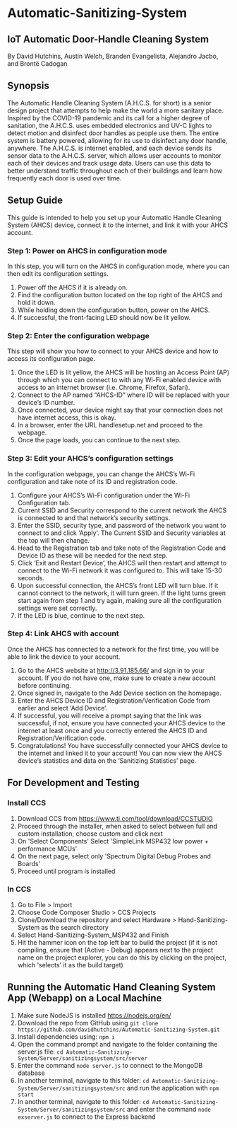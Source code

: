 # Automatic-Sanitizing-System
## IoT Automatic Door-Handle Cleaning System

By David Hutchins, Austin Welch, Branden Evangelista, Alejandro Jacbo, and Brontë Cadogan

## Synopsis
The Automatic Handle Cleaning System (A.H.C.S. for short) is a senior design project that attempts to help make the world a more sanitary place. Inspired by the COVID-19 pandemic and its call for a higher degree of sanitation, the A.H.C.S. uses embedded electronics and UV-C lights to detect motion and disinfect door handles as people use them. The entire system is battery powered, allowing for its use to disinfect any door handle, anywhere. The A.H.C.S. is internet enabled, and each device sends its sensor data to the A.H.C.S. server, which allows user accounts to monitor each of their devices and track usage data. Users can use this data to better understand traffic throughout each of their buildings and learn how frequently each door is used over time. 

## Setup Guide
This guide is intended to help you set up your Automatic Handle Cleaning System (AHCS) device, connect it to the internet, and link it with your AHCS account. 

### Step 1: Power on AHCS in configuration mode
In this step, you will turn on the AHCS in configuration mode, where you can then edit its configuration settings. 
1.	Power off the AHCS if it is already on.
2.	Find the configuration button located on the top right of the AHCS and hold it down.
3.	While holding down the configuration button, power on the AHCS.
4.	If successful, the front-facing LED should now be lit yellow.
 
### Step 2: Enter the configuration webpage
This step will show you how to connect to your AHCS device and how to access its configuration page. 
1.	Once the LED is lit yellow, the AHCS will be hosting an Access Point (AP) through which you can connect to with any Wi-Fi enabled device with access to an internet browser (i.e. Chrome, Firefox, Safari).
2.	Connect to the AP named “AHCS-ID” where ID will be replaced with your device’s ID number. 
3.	Once connected, your device might say that your connection does not have internet access, this is okay. 
4.	In a browser, enter the URL handlesetup.net and proceed to the webpage. 
5.	Once the page loads, you can continue to the next step. 

### Step 3: Edit your AHCS’s configuration settings
In the configuration webpage, you can change the AHCS’s Wi-Fi configuration and take note of its ID and registration code. 
1.	Configure your AHCS’s Wi-Fi configuration under the Wi-Fi Configuration tab.
2.	Current SSID and Security correspond to the current network the AHCS is connected to and that network’s security settings.
3.	Enter the SSID, security type, and password of the network you want to connect to and click ‘Apply’. The Current SSID and Security variables at the top will then change.
4.	Head to the Registration tab and take note of the Registration Code and Device ID as these will be needed for the next step.
5.	Click ‘Exit and Restart Device’, the AHCS will then restart and attempt to connect to the Wi-Fi network it was configured to. This will take 15-30 seconds. 
6.	Upon successful connection, the AHCS’s front LED will turn blue. If it cannot connect to the network, it will turn green. If the light turns green start again from step 1 and try again, making sure all the configuration settings were set correctly. 
7.	If the LED is blue, continue to the next step. 

### Step 4: Link AHCS with account
Once the AHCS has connected to a network for the first time, you will be able to link the device to your account.
1.	Go to the AHCS website at http://3.91.185.66/ and sign in to your account. If you do not have one, make sure to create a new account before continuing. 
2.	Once signed in, navigate to the Add Device section on the homepage. 
3.	Enter the AHCS Device ID and Registration/Verification Code from earlier and select ‘Add Device’. 
4.	If successful, you will receive a prompt saying that the link was successful, if not, ensure you have connected your AHCS device to the internet at least once and you correctly entered the AHCS ID and Registration/Verification code. 
5.	Congratulations! You have successfully connected your AHCS device to the internet and linked it to your account! You can now view the AHCS device’s statistics and data on the ‘Sanitizing Statistics’ page. 

## For Development and Testing
### Install CCS
1. Download CCS from https://www.ti.com/tool/download/CCSTUDIO
2. Proceed through the installer, when asked to select between full and custom installation, choose custom and click next
3. On 'Select Components' Select 'SimpleLink MSP432 low power + performance MCUs'
4. On the next page, select only 'Spectrum Digital Debug Probes and Boards'
5. Proceed until program is installed

### In CCS
1. Go to File > Import 
2. Choose Code Composer Studio > CCS Projects
3. Clone/Download the repository and select Hardware > Hand-Sanitizing-System as the search directory
4. Select Hand-Sanitizing-System_MSP432 and Finish
5. Hit the hammer icon on the top left bar to build the project (if it is not compiling, ensure that (Active - Debug) appears next to the project name on the project explorer, you can do this by clicking on the project, which 'selects' it as the build target)

## Running the Automatic Hand Cleaning System App (Webapp) on a Local Machine
1. Make sure NodeJS is installed https://nodejs.org/en/
2. Download the repo from GitHub using 
    `git clone https://github.com/davidhutchins/Automatic-Sanitizing-System.git`
3. Install dependencies using: `npm i`
4. Open the command prompt and navigate to the folder containing the server.js file:
   `cd Automatic-Sanitizing-System/Server/sanitizingsystem/src/server`
5. Enter the command `node server.js` to connect to the MongoDB database
6. In another terminal, navigate to this folder:
   `cd Automatic-Sanitizing-System/Server/sanitizingsystem/src`
and run the application with `npm start`
7. In another terminal, navigate to this folder:
   `cd Automatic-Sanitizing-System/Server/sanitizingsystem/src`
and enter the command `node exserver.js` to connect to the Express backend
